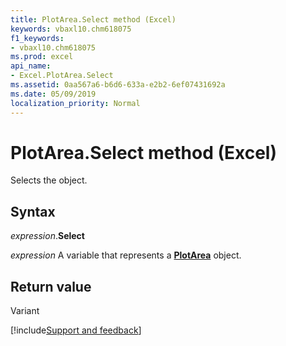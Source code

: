 ```yaml
---
title: PlotArea.Select method (Excel)
keywords: vbaxl10.chm618075
f1_keywords:
- vbaxl10.chm618075
ms.prod: excel
api_name:
- Excel.PlotArea.Select
ms.assetid: 0aa567a6-b6d6-633a-e2b2-6ef07431692a
ms.date: 05/09/2019
localization_priority: Normal
---
```



# PlotArea.Select method (Excel)

Selects the object.


## Syntax

_expression_.**Select**

_expression_ A variable that represents a **[PlotArea](Excel.PlotArea(object).md)** object.


## Return value

Variant




[!include[Support and feedback](~/includes/feedback-boilerplate.md)]
